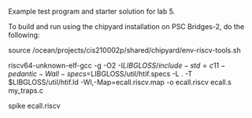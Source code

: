 Example test program and starter solution for lab 5. 

To build and run using the chipyard installation on PSC Bridges-2, do the following:

source /ocean/projects/cis210002p/shared/chipyard/env-riscv-tools.sh

riscv64-unknown-elf-gcc -g -O2 -I$LIBGLOSS/include -std=c11 -pedantic -Wall -specs=$LIBGLOSS/util/htif.specs -L . -T $LIBGLOSS/util/htif.ld -Wl,-Map=ecall.riscv.map -o ecall.riscv ecall.s my_traps.c

spike ecall.riscv
